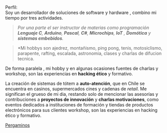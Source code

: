 Perfil:  
Soy un desarrollador de soluciones de software y hardware , combino mi tiempo por tres actividades.

  >*Por una parte el ser instructor de materias como programación **Lenguaje C**, **Arduino**, **Pascal**, **C#**, **Microchips**, **IoT** , **Domótica** y **sistemas embebidos**.*

 >*Mi hobbys son ajedrez, montañismo, ping pong, tenis, motosiclismo, parapente, rafting, escalada, astronomia, clases y charlas de difucion tecnica.

 De forma paralela , mi hobby y en algunas ocasiones fuentes de charlas y workshop,  son las experiencias en **hacking ético** y formativo.

   La creación de sistemas de tótem a **auto-atención**, que en Chile se encuentra en casinos, supermercados cines y cadenas de _retail_. Me significan el grueso de mi dia, restando solo de mencionar las  asesorías y contribuciones a **proyectos de innovación** y **charlas motivaciones**, como eventos dedicados a instituciones de formación y tiendas de productos electrónicos para sus clientes
 workshop,  son las experiencias en hacking ético y formativo.


[Pergaminos](https://drive.google.com/drive/folders/1Nla8_eYAxM96T-W4cR5ifOVbdbFjsllW?usp=sharing)

